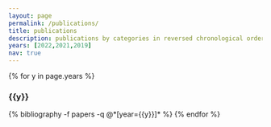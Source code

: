 ```yaml
---
layout: page
permalink: /publications/
title: publications
description: publications by categories in reversed chronological order.
years: [2022,2021,2019]
nav: true
---
```


<div class="publications">

{% for y in page.years %}
  <h3 class="year">{{y}}</h3>
  {% bibliography -f papers -q @*[year={{y}}]* %}
{% endfor %}

</div>
